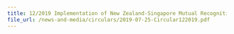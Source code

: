 ```yaml
---
title: 12/2019 Implementation of New Zealand-Singapore Mutual Recognition Arrangement
file_url: /news-and-media/circulars/2019-07-25-Circular122019.pdf
---
```

